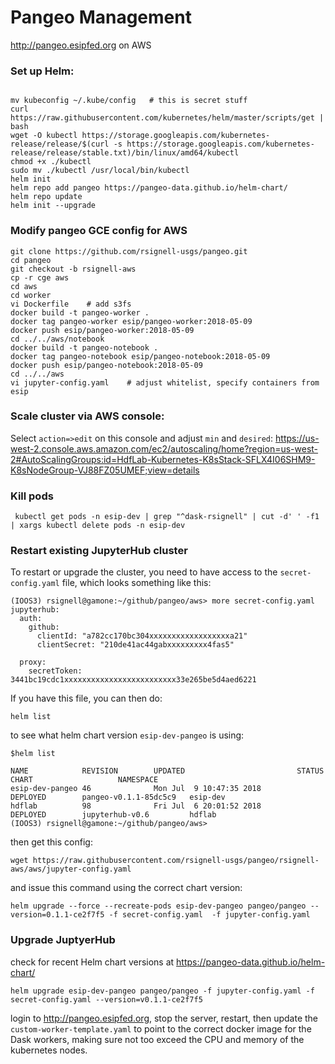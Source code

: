 # Pangeo Management 
http://pangeo.esipfed.org on AWS

### Set up Helm:
```

mv kubeconfig ~/.kube/config   # this is secret stuff
curl https://raw.githubusercontent.com/kubernetes/helm/master/scripts/get | bash
wget -O kubectl https://storage.googleapis.com/kubernetes-release/release/$(curl -s https://storage.googleapis.com/kubernetes-release/release/stable.txt)/bin/linux/amd64/kubectl
chmod +x ./kubectl
sudo mv ./kubectl /usr/local/bin/kubectl
helm init
helm repo add pangeo https://pangeo-data.github.io/helm-chart/
helm repo update
helm init --upgrade
```

### Modify pangeo GCE config for AWS
```
git clone https://github.com/rsignell-usgs/pangeo.git
cd pangeo
git checkout -b rsignell-aws
cp -r cge aws     
cd aws
cd worker
vi Dockerfile    # add s3fs
docker build -t pangeo-worker .
docker tag pangeo-worker esip/pangeo-worker:2018-05-09
docker push esip/pangeo-worker:2018-05-09
cd ../../aws/notebook
docker build -t pangeo-notebook .
docker tag pangeo-notebook esip/pangeo-notebook:2018-05-09
docker push esip/pangeo-notebook:2018-05-09
cd ../../aws
vi jupyter-config.yaml    # adjust whitelist, specify containers from esip
```



### Scale cluster via AWS console:

Select `action=>edit` on this console and adjust `min` and `desired`:
https://us-west-2.console.aws.amazon.com/ec2/autoscaling/home?region=us-west-2#AutoScalingGroups:id=HdfLab-Kubernetes-K8sStack-SFLX4I06SHM9-K8sNodeGroup-VJ88FZ05UMEF;view=details


### Kill pods
```
 kubectl get pods -n esip-dev | grep "^dask-rsignell" | cut -d' ' -f1 | xargs kubectl delete pods -n esip-dev
```

### Restart existing JupyterHub cluster
To restart or upgrade the cluster, you need to have access to the `secret-config.yaml` file, which looks something like this:
```
(IOOS3) rsignell@gamone:~/github/pangeo/aws> more secret-config.yaml
jupyterhub:
  auth:
    github:
      clientId: "a782cc170bc304xxxxxxxxxxxxxxxxxxa21"
      clientSecret: "210de41ac44gabxxxxxxxxx4fas5"

  proxy:
    secretToken: 3441bc19cdc1xxxxxxxxxxxxxxxxxxxxxxxxx33e265be5d4aed6221
```
If you have this file, you can then do:
```
helm list 
``` 
to see what helm chart version `esip-dev-pangeo` is using:
```
$helm list

NAME            REVISION        UPDATED                         STATUS          CHART                   NAMESPACE
esip-dev-pangeo 46              Mon Jul  9 10:47:35 2018        DEPLOYED        pangeo-v0.1.1-85dc5c9   esip-dev
hdflab          98              Fri Jul  6 20:01:52 2018        DEPLOYED        jupyterhub-v0.6         hdflab
(IOOS3) rsignell@gamone:~/github/pangeo/aws>
```
then get this config:
```
wget https://raw.githubusercontent.com/rsignell-usgs/pangeo/rsignell-aws/aws/jupyter-config.yaml
```
and issue this command using the correct chart version:
```
helm upgrade --force --recreate-pods esip-dev-pangeo pangeo/pangeo --version=0.1.1-ce2f7f5 -f secret-config.yaml  -f jupyter-config.yaml
```

### Upgrade JuptyerHub
check for recent Helm chart versions at https://pangeo-data.github.io/helm-chart/
```
helm upgrade esip-dev-pangeo pangeo/pangeo -f jupyter-config.yaml -f secret-config.yaml --version=v0.1.1-ce2f7f5
```
login to http://pangeo.esipfed.org, stop the server, restart, then update the `custom-worker-template.yaml` to point to the correct docker image for the Dask workers, making sure not too exceed the CPU and memory of the kubernetes nodes.
